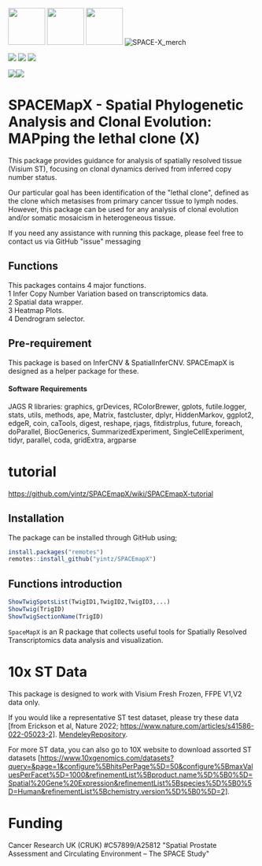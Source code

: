 <img src="https://www.nds.ox.ac.uk/images/logos/secondary-logo" height="75" /> <img src="https://www.nds.ox.ac.uk/images/logos/primary-logo" height="75"/> <img src="https://www.dropbox.com/scl/fi/lwyf7bau1tiv19j33pc40/SPACE-X_merch.jpg?rlkey=7m7nm0vjgd5qo8qgfr1nr8ipd&dl=0" height="75"/>
![SPACE-X_merch](https://github.com/user-attachments/assets/f56c6b5e-fc0f-412a-849d-311bc1372863)

<a href="https://twitter.com/intent/follow?screen_name=Wien_Yin">
<img src="https://img.shields.io/twitter/follow/Wien_Yin?style=social&logo=X",alt="follow on Twitter"></a>
<a href="https://twitter.com/intent/follow?screen_name=lambalastair">
<img src="https://img.shields.io/twitter/follow/lambalastair?style=social&logo=X",alt="follow on Twitter"></a>
<a href="https://twitter.com/intent/follow?screen_name=OxPCaBiol">
<img src="https://img.shields.io/twitter/follow/OxPCaBiol?style=social&logo=X",alt="follow on Twitter"></a>


[![](https://img.shields.io/badge/SPACEmapX-version0.99-blue.svg)](https://github.com/yintz/SPACEmapX/releases)[![](https://img.shields.io/github/last-commit/yintz/SPACEmapX.svg)](https://github.com/yintz/SPACEmapX/commits/main)


# SPACEMapX - Spatial Phylogenetic Analysis and Clonal Evolution: MAPping the lethal clone (X)
This package provides guidance for analysis of spatially resolved tissue (Visium ST), focusing on clonal dynamics derived from inferred copy number status.

Our particular goal has been identification of the "lethal clone", defined as the clone which metasises from primary cancer tissue to lymph nodes. However, this package can be used for any analysis of clonal evolution and/or somatic mosaicism in heterogeneous tissue.  

If you need any assistance with running this package, please feel free to contact us via GitHub "issue" messaging

## Functions

This packages contains 4 major functions.  
1 Infer Copy Number Variation based on transcriptomics data.  
2 Spatial data wrapper.  
3 Heatmap Plots.  
4 Dendrogram selector.  


## Pre-requirement
This package is based on InferCNV & SpatialInferCNV. SPACEmapX is designed as a helper package for these.


#### Software Requirements
JAGS
R libraries: 
graphics, grDevices, RColorBrewer, gplots, futile.logger, stats, utils, methods, ape, Matrix, fastcluster, dplyr, HiddenMarkov, ggplot2, edgeR, coin, caTools, digest, reshape, rjags, fitdistrplus, future, foreach, doParallel, BiocGenerics, SummarizedExperiment, SingleCellExperiment, tidyr, parallel, coda, gridExtra, argparse


# tutorial 
https://github.com/yintz/SPACEmapX/wiki/SPACEmapX-tutorial


## Installation
The package can be installed through GitHub using;
``` r
install.packages("remotes")
remotes::install_github("yintz/SPACEmapX")
```

## Functions introduction 
``` r
ShowTwigSpotsList(TwigID1,TwigID2,TwigID3,...)
ShowTwig(TrigID)
ShowTwigSectionName(TrigID)
```



`SpaceMapX` is an R package that collects useful tools for Spatially Resolved Transcriptomics data analysis and visualization.


# 10x ST Data

This package is designed to work with Visium Fresh Frozen, FFPE V1,V2 data only.

If you would like a representative ST test dataset, please try these data [from Erickson et al, Nature 2022; https://www.nature.com/articles/s41586-022-05023-2]. 
[MendeleyRepository](https://data.mendeley.com/v1/datasets/svw96g68dv/draft?a=3f263217-2bd3-4a3c-8125-8c517c3a9e29).

For more ST data, you can also go to 10X website to download assorted ST datasets [https://www.10xgenomics.com/datasets?query=&page=1&configure%5BhitsPerPage%5D=50&configure%5BmaxValuesPerFacet%5D=1000&refinementList%5Bproduct.name%5D%5B0%5D=Spatial%20Gene%20Expression&refinementList%5Bspecies%5D%5B0%5D=Human&refinementList%5Bchemistry.version%5D%5B0%5D=2].


# Funding 
Cancer Research UK (CRUK) #C57899/A25812 "Spatial Prostate Assessment and Circulating Environment – The SPACE Study"
